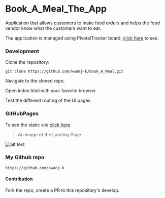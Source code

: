 # Book_A_Meal_The_App

Application that allows customers to make food orders and helps the food vendor know what the customers want to eat.

The application is managed using PivotalTracker board, [click here](https://www.pivotaltracker.com/n/projects/2165483) to see.


### Development

Clone the repository: 

```git clone https://github.com/kwanj-k/Book_A_Meal.git```

Navigate to the cloned repo. 

Open index.html with your favorite browser.

Test the different routing of the UI pages.

### GitHubPages


To see the static site [click here](https://kwanj-k.github.io/Book_A_Meal/)

>An image of the Landing Page.

![alt text](https://raw.githubusercontent.com/kwanj-k/Book_A_Meal/gh-pages/UI/images/b-a-m.jpg)


### My Github repo

```https://github.com/kwanj-k```

#### Contribution
Fork the repo, create a PR to this repository's develop.

